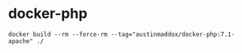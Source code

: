 # docker-php

```shell
docker build --rm --force-rm --tag="austinmaddox/docker-php:7.1-apache" ./
```

